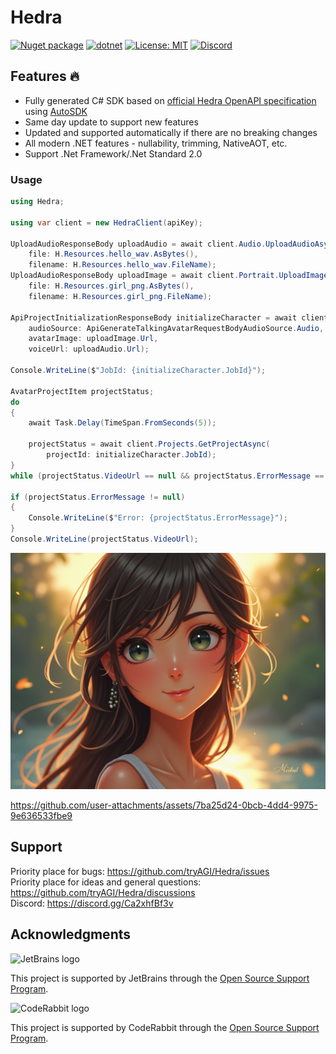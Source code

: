 # Hedra

[![Nuget package](https://img.shields.io/nuget/vpre/Hedra)](https://www.nuget.org/packages/Hedra/)
[![dotnet](https://github.com/tryAGI/Hedra/actions/workflows/dotnet.yml/badge.svg?branch=main)](https://github.com/tryAGI/Hedra/actions/workflows/dotnet.yml)
[![License: MIT](https://img.shields.io/github/license/tryAGI/Hedra)](https://github.com/tryAGI/Hedra/blob/main/LICENSE.txt)
[![Discord](https://img.shields.io/discord/1115206893015662663?label=Discord&logo=discord&logoColor=white&color=d82679)](https://discord.gg/Ca2xhfBf3v)

## Features 🔥
- Fully generated C# SDK based on [official Hedra OpenAPI specification](https://raw.githubusercontent.com/Hedra/assemblyai-api-spec/main/openapi.yml) using [AutoSDK](https://github.com/HavenDV/AutoSDK)
- Same day update to support new features
- Updated and supported automatically if there are no breaking changes
- All modern .NET features - nullability, trimming, NativeAOT, etc.
- Support .Net Framework/.Net Standard 2.0

### Usage
```csharp
using Hedra;

using var client = new HedraClient(apiKey);

UploadAudioResponseBody uploadAudio = await client.Audio.UploadAudioAsync(
    file: H.Resources.hello_wav.AsBytes(),
    filename: H.Resources.hello_wav.FileName);
UploadAudioResponseBody uploadImage = await client.Portrait.UploadImageAsync(
    file: H.Resources.girl_png.AsBytes(),
    filename: H.Resources.girl_png.FileName);

ApiProjectInitializationResponseBody initializeCharacter = await client.Characters.InitializeCharacterGenerationAsync(
    audioSource: ApiGenerateTalkingAvatarRequestBodyAudioSource.Audio,
    avatarImage: uploadImage.Url,
    voiceUrl: uploadAudio.Url);

Console.WriteLine($"JobId: {initializeCharacter.JobId}");

AvatarProjectItem projectStatus;
do
{
    await Task.Delay(TimeSpan.FromSeconds(5));
    
    projectStatus = await client.Projects.GetProjectAsync(
        projectId: initializeCharacter.JobId);
}
while (projectStatus.VideoUrl == null && projectStatus.ErrorMessage == null);

if (projectStatus.ErrorMessage != null)
{
    Console.WriteLine($"Error: {projectStatus.ErrorMessage}");
}
Console.WriteLine(projectStatus.VideoUrl);
```

![Input Image](src/tests/IntegrationTests/Resources/girl.png)

https://github.com/user-attachments/assets/7ba25d24-0bcb-4dd4-9975-9e636533fbe9

## Support

Priority place for bugs: https://github.com/tryAGI/Hedra/issues  
Priority place for ideas and general questions: https://github.com/tryAGI/Hedra/discussions  
Discord: https://discord.gg/Ca2xhfBf3v  

## Acknowledgments

![JetBrains logo](https://resources.jetbrains.com/storage/products/company/brand/logos/jetbrains.png)

This project is supported by JetBrains through the [Open Source Support Program](https://jb.gg/OpenSourceSupport).

![CodeRabbit logo](https://opengraph.githubassets.com/1c51002d7d0bbe0c4fd72ff8f2e58192702f73a7037102f77e4dbb98ac00ea8f/marketplace/coderabbitai)

This project is supported by CodeRabbit through the [Open Source Support Program](https://github.com/marketplace/coderabbitai).
